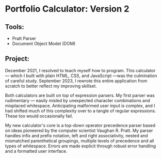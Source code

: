 # Portfolio Calculator: Version 2

## Tools:
- Pratt Parser
- Document Object Model (DOM)

## Project:

December 2021, I resolved to teach myself how to program. This calculator — which I built with
plain HTML, CSS, and JavaScript —was the culmination of careful study. September 2023, I rewrote
this entire application from scratch to better reflect my improving skillset.

Both calculators are built on top of expression parsers. My first parser was rudimentary — easily
misled by unexpected character combinations and misplaced whitespace. Anticipating malformed user
input is complex, and I had shifted much of this complexity over to a tangle of regular expressions.
These too would occasionally fail.

My new calculator's core is a top-down operator precedence parser based on ideas pioneered by the
computer scientist Vaughan R. Pratt. My parser handles infix and prefix notation, left and right
associativity, nested and mismatched parenthetical groupings, multiple levels of precedence and
all types of whitespace. Errors are made explicit through robust error handling and a formatted
user interface. 
